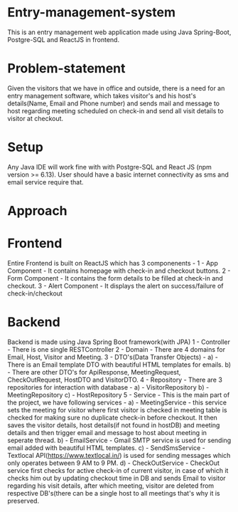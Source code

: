 # Entry-management-system
This is an entry management web application made using Java Spring-Boot, Postgre-SQL and ReactJS in frontend.

# Problem-statement
Given the visitors that we have in office and outside, there is a need for an entry management
software, which takes visitor's and his host's details(Name, Email and Phone number) and sends 
mail and message to host regarding meeting scheduled on check-in and send all visit details to 
visitor at checkout.

# Setup
Any Java IDE will work fine with with Postgre-SQL and React JS (npm version >= 6.13).
User should have a basic internet connectivity as sms and email service require that.

# Approach
   # Frontend
   Entire Frontend is built on ReactJS which has 3 componenents - 
   1 - App Component - It contains homepage with check-in and checkout buttons.
   2 - Form Component - It contains the form details to be filled at check-in and checkout.
   3 - Alert Component - It displays the alert on success/failure of check-in/checkout
   
   # Backend
   Backend is made using Java Spring Boot framework(with JPA)
   1 - Controller - There is one single RESTController
   2 - Domain - There are 4 domains for Email, Host, Visitor and Meeting.
   3 - DTO's(Data Transfer Objects) - 
        a) - There is an Email template DTO with beautiful HTML templates for emails.
        b) - There are other DTO's for ApiResponse, MeetingRequest, CheckOutRequest, HostDTO and VisitorDTO.
   4 - Repository - There are 3 repositories for interaction with database - 
        a) - VisitorRepository   b) - MeetingRepository   c) - HostRepository
   5 - Service  - This is the main part of the project, we have following services - 
        a) - MeetingService - this service sets the meeting for visitor where first visitor is checked in meeting
             table is checked for making sure no duplicate check-in before checkout.
             It then saves the visitor details, host details(if not found in hostDB) and meeting details and then
             trigger email and message to host about meeting in seperate thread.
        b) - EmailService - Gmail SMTP service is used for sending email added with beautiful HTML templates.
        c) - SendSmsService - Textlocal API(https://www.textlocal.in/) is used for sending messages which only
             operates between 9 AM to 9 PM.
        d) - CheckOutService - CheckOut service first checks for active check-in of current visitor, in case of
             which it checks him out by updating checkout time in DB and sends Email to visitor regarding his visit
             details, after which meeting, visitor are deleted from respective DB's(there can be a single host to all
             meetings that's why it is preserved.
             
    


